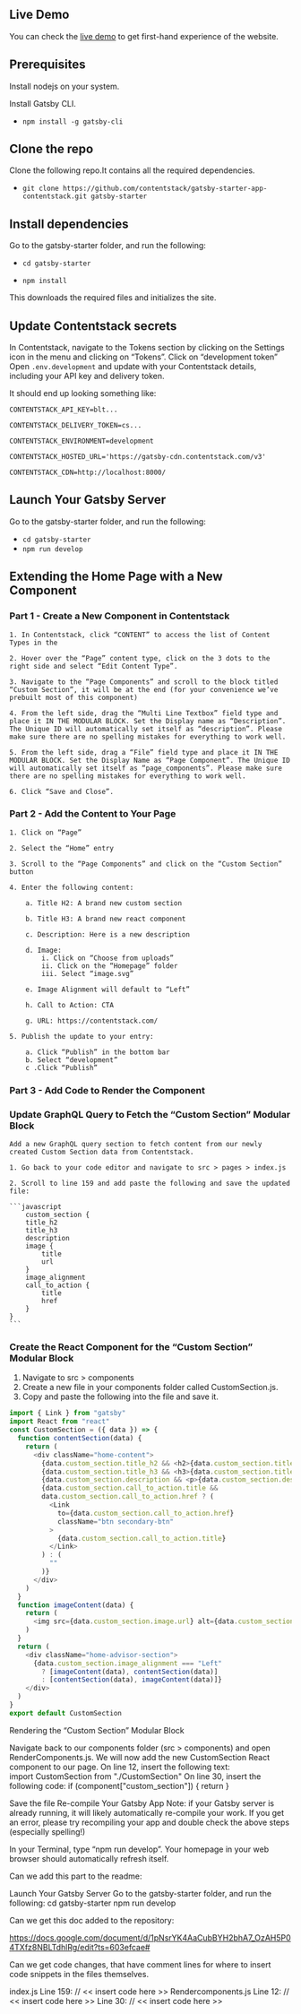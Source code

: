 ## Live Demo

You can check the [live demo](https://gatsby-starter-app-contentstack.vercel.app/) to get first-hand experience of the website.

## Prerequisites

Install nodejs on your system.

Install Gatsby CLI.

- `npm install -g gatsby-cli`


## Clone the repo

Clone the following repo.It contains all the required dependencies.

- `git clone https://github.com/contentstack/gatsby-starter-app-contentstack.git gatsby-starter`

## Install dependencies
Go to the gatsby-starter folder, and run the following:

- `cd gatsby-starter`

- `npm install`

This downloads the required files and initializes the site.

## Update Contentstack secrets

In Contentstack, navigate to the Tokens section by clicking on the Settings icon in the menu and clicking on “Tokens”. Click on “development token”
Open `.env.development` and update with your Contentstack details, including your API key and delivery token.

It should end up looking something like:

`CONTENTSTACK_API_KEY=blt...`

`CONTENTSTACK_DELIVERY_TOKEN=cs...`

`CONTENTSTACK_ENVIRONMENT=development`

`CONTENTSTACK_HOSTED_URL='https://gatsby-cdn.contentstack.com/v3'`

`CONTENTSTACK_CDN=http://localhost:8000/`

## Launch Your Gatsby Server

Go to the gatsby-starter folder, and run the following:

- `cd gatsby-starter`
- `npm run develop` 

## Extending the Home Page with a New Component

### Part 1 - Create a New Component in Contentstack

    1. In Contentstack, click “CONTENT” to access the list of Content Types in the

    2. Hover over the “Page” content type, click on the 3 dots to the right side and select “Edit Content Type”.

    3. Navigate to the “Page Components” and scroll to the block titled “Custom Section”, it will be at the end (for your convenience we’ve prebuilt most of this component)

    4. From the left side, drag the “Multi Line Textbox” field type and place it IN THE MODULAR BLOCK. Set the Display name as “Description”. The Unique ID will automatically set itself as “description”. Please make sure there are no spelling mistakes for everything to work well.

    5. From the left side, drag a “File” field type and place it IN THE MODULAR BLOCK. Set the Display Name as “Page Component”. The Unique ID will automatically set itself as “page_components”. Please make sure there are no spelling mistakes for everything to work well.

    6. Click “Save and Close”.

### Part 2 - Add the Content to Your Page

    1. Click on “Page”

    2. Select the “Home” entry

    3. Scroll to the “Page Components” and click on the “Custom Section” button

    4. Enter the following content:

        a. Title H2: A brand new custom section

        b. Title H3: A brand new react component

        c. Description: Here is a new description

        d. Image: 
            i. Click on “Choose from uploads”
            ii. Click on the “Homepage” folder
            iii. Select “image.svg”

        e. Image Alignment will default to “Left”
        
        h. Call to Action: CTA

        g. URL: https://contentstack.com/ 

    5. Publish the update to your entry:

        a. Click “Publish” in the bottom bar
        b. Select “development”
        c .Click “Publish”

### Part 3 - Add Code to Render the Component

### Update GraphQL Query to Fetch the “Custom Section” Modular Block

    Add a new GraphQL query section to fetch content from our newly created Custom Section data from Contentstack.

    1. Go back to your code editor and navigate to src > pages > index.js

    2. Scroll to line 159 and add paste the following and save the updated file:

    ```javascript
        custom_section {
        title_h2
        title_h3
        description
        image {
            title
            url
        }
        image_alignment
        call_to_action {
            title
            href
        }
    } 
    ```


 ### Create the React Component for the “Custom Section” Modular Block
 1. Navigate to src > components
 2. Create a new file in your components folder called CustomSection.js.
 3. Copy and paste the following into the file and save it.

``` javascript
import { Link } from "gatsby"
import React from "react"
const CustomSection = ({ data }) => {
  function contentSection(data) {
    return (
      <div className="home-content">
        {data.custom_section.title_h2 && <h2>{data.custom_section.title_h2}</h2>}
        {data.custom_section.title_h3 && <h3>{data.custom_section.title_h3}</h3>}
        {data.custom_section.description && <p>{data.custom_section.description}</p>}
        {data.custom_section.call_to_action.title &&
        data.custom_section.call_to_action.href ? (
          <Link
            to={data.custom_section.call_to_action.href}
            className="btn secondary-btn"
          >
            {data.custom_section.call_to_action.title}
          </Link>
        ) : (
          ""
        )}
      </div>
    )
  }
  function imageContent(data) {
    return (
      <img src={data.custom_section.image.url} alt={data.custom_section.image.filename} />
    )
  }
  return (
    <div className="home-advisor-section">
      {data.custom_section.image_alignment === "Left"
        ? [imageContent(data), contentSection(data)]
        : [contentSection(data), imageContent(data)]}
    </div>
  )
}
export default CustomSection
```

Rendering the “Custom Section” Modular Block

Navigate back to our components folder (src > components) and open RenderComponents.js. We will now add the new CustomSection React component to our page.
On line 12, insert the following text: 	
import CustomSection from "./CustomSection"
On line 30, insert the following code:
if (component["custom_section"]) {
   return <CustomSection data={component} key={index} />
}

Save the file
Re-compile Your Gatsby App
Note: if your Gatsby server is already running, it will likely automatically re-compile your work. If you get an error, please try recompiling your app and double check the above steps (especially spelling!)

In your Terminal, type “npm run develop”.
Your homepage in your web browser should automatically refresh itself.


Can we add this part to the readme:

Launch Your Gatsby Server
Go to the gatsby-starter folder, and run the following:
cd gatsby-starter
npm run develop

Can we get this doc added to the repository:

https://docs.google.com/document/d/1pNsrYK4AaCubBYH2bhA7_OzAH5P04TXfz8NBLTdhlRg/edit?ts=603efcae#

Can we get code changes, that have comment lines for where to insert code snippets in the files themselves.

index.js 
Line 159: // << insert code here >>
Rendercomponents.js 
Line 12: // << insert code here >>
Line 30: // << insert code here >>
